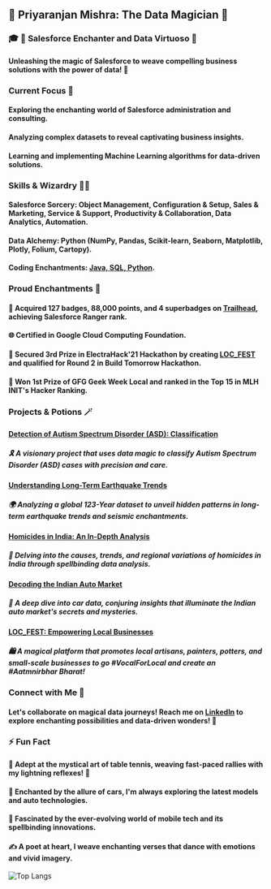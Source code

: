 ## 🌟 Priyaranjan Mishra: The Data Magician 🎩

### 🎓 🚀 Salesforce Enchanter and Data Virtuoso 🎯
#### Unleashing the magic of Salesforce to weave compelling business solutions with the power of data! 🌟

### Current Focus 🚀
#### Exploring the enchanting world of Salesforce administration and consulting.
#### Analyzing complex datasets to reveal captivating business insights.
#### Learning and implementing Machine Learning algorithms for data-driven solutions.

### Skills & Wizardry 🧙‍♂️
#### Salesforce Sorcery: Object Management, Configuration & Setup, Sales & Marketing, Service & Support, Productivity & Collaboration, Data Analytics, Automation.
#### Data Alchemy: Python (NumPy, Pandas, Scikit-learn, Seaborn, Matplotlib, Plotly, Folium, Cartopy).
#### Coding Enchantments: [Java, SQL, Python](https://www.hackerrank.com/priyaranjanmish2?hr_r=1).

### Proud Enchantments 🌟
#### 🏅 Acquired 127 badges, 88,000 points, and 4 superbadges on [Trailhead](https://www.salesforce.com/trailblazer/priyaranjanmishra), achieving Salesforce Ranger rank.
#### 🌐 Certified in Google Cloud Computing Foundation.
#### 🥉 Secured 3rd Prize in ElectraHack'21 Hackathon by creating [LOC_FEST](https://devfolio.co/projects/locfest-0cd7) and qualified for Round 2 in Build Tomorrow Hackathon.
#### 🥇 Won 1st Prize of GFG Geek Week Local and ranked in the Top 15 in MLH INIT's Hacker Ranking.

### Projects & Potions 🪄
#### [Detection of Autism Spectrum Disorder (ASD): Classification](https://github.com/priyam-op-007/Detection-of-Autistic-Spectrum-Disorder-Classification)
##### 🎗️ A visionary project that uses data magic to classify Autism Spectrum Disorder (ASD) cases with precision and care.
#### [Understanding Long-Term Earthquake Trends](https://github.com/priyam-op-007/Earthquake-Insights)
##### 🌍 Analyzing a global 123-Year dataset to unveil hidden patterns in long-term earthquake trends and seismic enchantments.
#### [Homicides in India: An In-Depth Analysis](https://github.com/priyam-op-007/Homicide-Insights)
##### 🔎 Delving into the causes, trends, and regional variations of homicides in India through spellbinding data analysis.
#### [Decoding the Indian Auto Market](https://github.com/priyam-op-007/Car-Insights)
##### 🚗 A deep dive into car data, conjuring insights that illuminate the Indian auto market's secrets and mysteries.
#### [LOC_FEST: Empowering Local Businesses](https://github.com/priyam-op-007/loc_fest-final)
##### 🛍️ A magical platform that promotes local artisans, painters, potters, and small-scale businesses to go #VocalForLocal and create an #Aatmnirbhar Bharat!

### Connect with Me 💬
#### Let's collaborate on magical data journeys! Reach me on [LinkedIn](https://www.linkedin.com/in/priyaranjan--mishra/) to explore enchanting possibilities and data-driven wonders! 🌌

### ⚡ Fun Fact
#### 🏓 Adept at the mystical art of table tennis, weaving fast-paced rallies with my lightning reflexes! 🏓
#### 🚗 Enchanted by the allure of cars, I'm always exploring the latest models and auto technologies.
#### 📱 Fascinated by the ever-evolving world of mobile tech and its spellbinding innovations.
#### ✍️ A poet at heart, I weave enchanting verses that dance with emotions and vivid imagery.

![Top Langs](https://github-readme-stats.vercel.app/api/top-langs/?username=priyam-op-007&theme=tokyonight)
